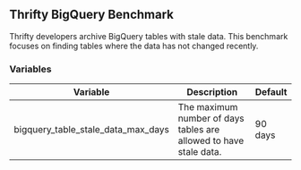 ## Thrifty BigQuery Benchmark

Thrifty developers archive BigQuery tables with stale data. This benchmark
focuses on finding tables where the data has not changed recently.

### Variables

| Variable | Description | Default |
| - | - | - |
| bigquery_table_stale_data_max_days | The maximum number of days tables are allowed to have stale data. | 90 days |
